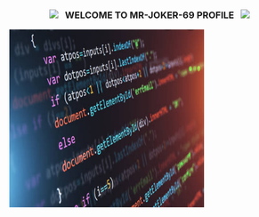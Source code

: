 <h3 align="center">
  <img src="https://emoji.discord.st/emojis/768b108d-274f-4f44-a634-8477b16efce7.gif" width="25">
  &nbsp; WELCOME TO MR-JOKER-69 PROFILE &nbsp;
  <img src="https://emoji.discord.st/emojis/768b108d-274f-4f44-a634-8477b16efce7.gif" width="25">
</h3>


<img src="https://github.com/MR-JOKER-69/MR-JOKER-69/blob/main/Screenshot_20220508-125101.png" width="350" height="320" align="left">
<center>
    
